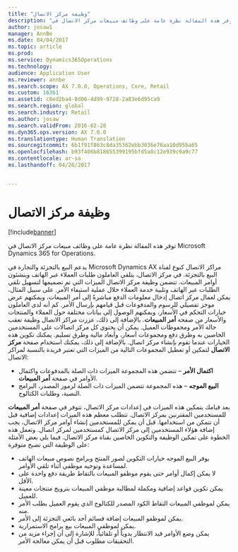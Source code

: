 ```yaml
---
title: "وظيفة مركز الاتصال"
description: "توفر هذه المقالة نظرة عامة على وظائف مبيعات مركز الاتصال في Microsoft Dynamics 365 for Operations."
author: josaw1
manager: AnnBe
ms.date: 04/04/2017
ms.topic: article
ms.prod: 
ms.service: Dynamics365Operations
ms.technology: 
audience: Application User
ms.reviewer: annbe
ms.search.scope: AX 7.0.0, Operations, Core, Retail
ms.custom: 16361
ms.assetid: c8ed2ba4-8d06-4d99-9728-2a83e6d95ca9
ms.search.region: global
ms.search.industry: Retail
ms.author: josaw
ms.search.validFrom: 2016-02-28
ms.dyn365.ops.version: AX 7.0.0
ms.translationtype: Human Translation
ms.sourcegitcommit: 6b1f91f863c8da35362ebb3036e76aa10d95ba65
ms.openlocfilehash: b93f406b818655399195bfd5a8c12e939c9a9c77
ms.contentlocale: ar-sa
ms.lasthandoff: 04/26/2017


---
```


# <a name="call-center-functionality"></a>وظيفة مركز الاتصال

[!include[banner](includes/banner.md)]


توفر هذه المقالة نظرة عامة على وظائف مبيعات مركز الاتصال في Microsoft Dynamics 365 for Operations.

يدعم البيع بالتجزئة والتجارة في Microsoft Dynamics AX مراكز الاتصال كنوع لقناة البيع بالتجزئة. في مركز الاتصال، يتلقي العاملون طلبات العملاء عبر الهاتف وينشئون أوامر المبيعات. تتضمن وظيفة مركز الاتصال الميزات التي تم تصميمها لتسهيل تلقي الطلبات عبر الهاتف وتلبية خدمة العملاء خلال عملية استيفاء الأمر. على سبيل المثال، يمكن لعمال مركز اتصال إدخال معلومات الدفع مباشرةً إلى أمر المبيعات، ويمكنهم عرض موجز تفصيلي للرسوم والمدفوعات قبل قيامهم بإرسال الأمر.‬ كم أنه لدى العاملون خيارات التحكم في الأسعار، ويمكنهم الوصول إلى بيانات مختلفة حول العملاء والمنتجات والأسعار من صفحة **أمر المبيعات**. بالإضافة إلى ذلك، عززت مراكز الاتصال وظيفة تعقب حالة الأمر ومحفوظات العميل. يمكن أن يحتوي كل مركز اتصالات على المستخدمين الخاصين به وطرق دفع ومجموعات أسعار، وأبعاد مالية وطرق تسليم. يمكنك تكوين هذه الخيارات عندما تقوم بإنشاء مركز اتصال. بالإضافة إلى ذلك، يمكنك استخدام صفحة **مركز الاتصال** لتمكين أو تعطيل المجموعات التالية من الميزات التي تعتبر فريدة بالنسبة لمراكز الاتصال:

-   **اكتمال الأمر** – تتضمن هذه المجموعة الميزات ذات الصلة بالمدفوعات واكتمال الأوامر في صفحة **أمر المبيعات**.
-   **البيع الموجه** – هذه المجموعة تتضمن الميزات ذات الصلة لرموز المصدر، البرامج النصية، وطلبات الكتالوج.

بعد قيامك بتمكين هذه الميزات في إعدادات مركز الاتصال، تتوفر في صفحة **أمر المبيعات** للمستخدمين المقترنين بمركز الاتصال. تتطلب معظم هذه الميزات إعدادات إضافية قبل أن تتمكن من استخدامها. قبل أن يمكن للمستخدمين إنشاء أوامر مركز الاتصال، يجب إضافة هؤلاء المستخدمين إلى مركز الاتصال كمستخدمين لمركز اتصال. وتعمل هذه الخطوة على تمكين الوظيفة والتكوين الخاصين بقناة مركز الاتصال. فيما يلي بعض الأمثلة على الوظيفة التي تصبح متوفرة:

-   يوفر البيع الموجه خيارات التكوين لصور المنتج وبرامج نصوص مبيعات الهاتف لمساعدة وتوجيه موظفي أثناء تلقي الأوامر.
-   لا يمكن إكمال أوامر حتى يقوم موظفو المبيعات بالتقاط طريقة دفع واحدة على الأقل.
-   يمكن تكوين قواعد إضافية ومكملة لمطالبة موظفي المبيعات بترويج منتجات معينة للعميل.
-   يمكن لموظفي المبيعات التقاط الكود المصدر للكتالوج الذي يقوم العميل بطلب الأمر منه.
-   يمكن لموظفو المبيعات إضافة قسائم أحد بائعي التجزئة إلى الأمر.
-   يمكن لموظفي المبيعات بيع برامج الاستمرارية.
-   يمكن وضع الأوامر قيد الانتظار يدوياً أو تلقائياً، للإشارة إلى أن إجراء مزيد من التحقيقات مطلوب قبل أن يمكن معالجة الأمر.





